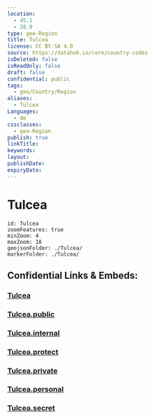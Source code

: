```yaml
---
location:
  - 45.1
  - 28.9
type: geo-Region
title: Tulcea
license: CC BY-SA 4.0
source: https://datahub.io/core/country-codes
isDeleted: false
isReadOnly: false
draft: false
confidential: public
tags:
  - geo/Country/Region
aliases:
  - Tulcea
Languages:
  - de
cssclasses:
  - geo-Region
publish: true
linkTitle:
keywords:
layout:
publishDate:
expiryDate:
---
```


# Tulcea

```leaflet
id: Tulcea
zoomFeatures: true 
minZoom: 4 
maxZoom: 18
geojsonFolder: ./Tulcea/
markerFolder: ./Tulcea/
```


## Confidential Links & Embeds: 

### [Tulcea](/_Standards/Earth/Continent/Europe/Europe~East/Romania/Regions~Romania/Romania~Sud-Est/Tulcea.md) 

### [Tulcea.public](/_public/Earth/Continent/Europe/Europe~East/Romania/Regions~Romania/Romania~Sud-Est/Tulcea.public.md) 

### [Tulcea.internal](/_internal/Earth/Continent/Europe/Europe~East/Romania/Regions~Romania/Romania~Sud-Est/Tulcea.internal.md) 

### [Tulcea.protect](/_protect/Earth/Continent/Europe/Europe~East/Romania/Regions~Romania/Romania~Sud-Est/Tulcea.protect.md) 

### [Tulcea.private](/_private/Earth/Continent/Europe/Europe~East/Romania/Regions~Romania/Romania~Sud-Est/Tulcea.private.md) 

### [Tulcea.personal](/_personal/Earth/Continent/Europe/Europe~East/Romania/Regions~Romania/Romania~Sud-Est/Tulcea.personal.md) 

### [Tulcea.secret](/_secret/Earth/Continent/Europe/Europe~East/Romania/Regions~Romania/Romania~Sud-Est/Tulcea.secret.md)

